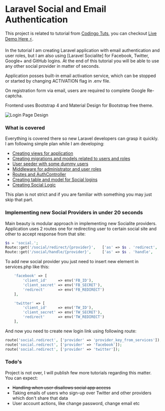 # Laravel Social and Email Authentication

This project is related to tutorial from [Codingo Tuts], you can checkout [Live Demo Here :zap:].

In the tutorial I am creating Laravel application  with email authentication and user roles, but I am also using [Laravel Socialite] for Facebook, Twitter, Google+ and GitHub logins.
At the end of this tutorial you will be able to use any other social provider in matter of seconds.

Application posses built-in email activation service, which can be stopped or started by changing ACTIVATION flag in .env file.

On registration form via email, users are required to complete Google Re-captcha.

Frontend uses Bootstrap 4 and Material Design for Bootstrap free theme.

![Login Page Design](https://tuts.codingo.me/wp-content/uploads/2016/10/auth-login.png "Login Page")

### What is covered
Everything is covered there so new Laravel developers can grasp it quickly. I am following simple plan while I am developing:

  - [Creating views for application]
  - [Creating migrations and models related to users and roles]
  - [User seeder with some dummy users]
  - [Middleware for administrator and user roles]
  - [Routes and AuthController]
  - [Creating table and model for Social logins]
  - [Creating Social Logic]
  

This plan is not strict and if you are familiar with something you may just skip that part.

### Implementing new Social Providers in under 20 seconds

Main beauty is modular approach in implementing new Socialite providers. Application uses 2 routes one for redirecting user to certain social site and other to accept response from that site:

```php
$s = 'social.';
Route::get('/social/redirect/{provider}',   ['as' => $s . 'redirect',   'uses' => 'Auth\SocialController@getSocialRedirect']);
Route::get('/social/handle/{provider}',     ['as' => $s . 'handle',     'uses' => 'Auth\SocialController@getSocialHandle']);
```

To add new social provider you just need to insert new element in services.php like this:

```php
    'facebook' => [
        'client_id'     => env('FB_ID'),
        'client_secret' => env('FB_SECRET'),
        'redirect'      => env('FB_REDIRECT')
    ],

    'twitter' => [
        'client_id'     => env('TW_ID'),
        'client_secret' => env('TW_SECRET'),
        'redirect'      => env('TW_REDIRECT')
    ],
```

And now you need to create new login link using following route:
```php
route('social.redirect', ['provider' => 'provider_key_from_services']); //example
route('social.redirect', ['provider' => 'facebook']);
route('social.redirect', ['provider' => 'twitter']);
```

### Todo's
Project is not over, I will publish few more tutorials regarding this matter. You can expect:
  - ~~Handling when user disallows social app access~~
  - Taking emails of users who sign-up over Twitter and other providers which don't share that data
  - User account actions, like change password, change email etc

[Creating views for application]:http://tuts.codingo.me/laravel-social-and-email-authentication/#creating-views
[Creating migrations and models related to users and roles]:http://tuts.codingo.me/laravel-social-and-email-authentication/#migrations-users
[User seeder with some dummy users]:http://tuts.codingo.me/laravel-social-and-email-authentication/#user-role-seeders
[Middleware for administrator and user roles]:http://tuts.codingo.me/laravel-social-and-email-authentication/#middleware
[Routes and AuthController]:http://tuts.codingo.me/laravel-social-and-email-authentication/#routes
[Creating table and model for Social logins]:http://tuts.codingo.me/laravel-social-and-email-authentication/#pull-socialite
[Creating Social Logic]:http://tuts.codingo.me/laravel-social-and-email-authentication/#social-logic
[Codingo Tuts]:http://tuts.codingo.me/laravel-social-and-email-authentication
[Live Demo Here :zap:]:http://demo1.codingo.me

